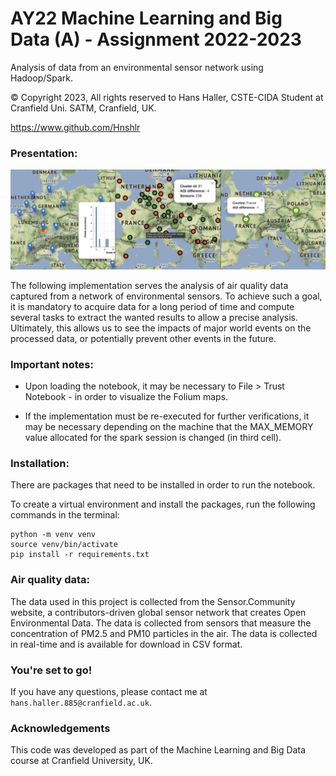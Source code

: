 # AY22 Machine Learning and Big Data (A) - Assignment 2022-2023
Analysis of data from an environmental sensor network using Hadoop/Spark.

© Copyright 2023, All rights reserved to Hans Haller, CSTE-CIDA Student at Cranfield Uni. SATM, Cranfield, UK.

https://www.github.com/Hnshlr

### Presentation:

![alt text](https://github.com/Hnshlr/mlbd-assignment/blob/main/showcase.png?raw=true)

The following implementation serves the analysis of air quality data captured from a network of environmental sensors. To achieve such a goal, it is mandatory to acquire data for a long period of time and compute several tasks to extract the wanted results to allow a precise analysis. Ultimately, this allows us to see the impacts of major world events on the processed data, or potentially prevent other events in the future.


### Important notes:

- Upon loading the notebook, it may be necessary to File > Trust Notebook - in order to visualize the Folium maps.

- If the implementation must be re-executed for further verifications, it may be necessary depending on the machine that the MAX_MEMORY value allocated for the spark session is changed (in third cell).

### Installation:

There are packages that need to be installed in order to run the notebook. 

To create a virtual environment and install the packages, run the following commands in the terminal:

```
python -m venv venv
source venv/bin/activate
pip install -r requirements.txt
```

### Air quality data:

The data used in this project is collected from the Sensor.Community website, a contributors-driven global sensor network that creates Open Environmental Data. The data is collected from sensors that measure the concentration of PM2.5 and PM10 particles in the air. The data is collected in real-time and is available for download in CSV format.

### You're set to go!

If you have any questions, please contact me at ```hans.haller.885@cranfield.ac.uk```.

### Acknowledgements

This code was developed as part of the Machine Learning and Big Data course at Cranfield University, UK. 